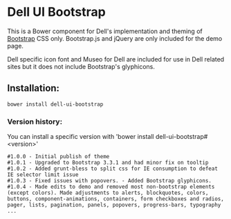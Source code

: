 # Dell UI Bootstrap

This is a Bower component for Dell's implementation and theming of [Bootstrap](http://getbootstrap.com/) CSS only. 
Bootstrap.js and jQuery are only included for the demo page.

Dell specific icon font and Museo for Dell are included for use in Dell related sites but it does not include Bootstrap's glyphicons.

## Installation:

`bower install dell-ui-bootstrap`

### Version history:
You can install a specific version with 'bower install dell-ui-bootstrap#&lt;version&gt;'
```
#1.0.0 - Initial publish of theme
#1.0.1 - Upgraded to Bootstrap 3.3.1 and had minor fix on tooltip
#1.0.2 - Added grunt-bless to split css for IE consumption to defeat IE selector limit issue
#1.0.3 - Fixed issues with popovers. - Added Bootstrap glyphicons.
#1.0.4 - Made edits to demo and removed most non-bootstrap elements (except colors). Made adjustments to alerts, blockquotes, colors, buttons, component-animations, containers, form checkboxes and radios, pager, lists, pagination, panels, popovers, progress-bars, typography
...
```
